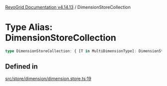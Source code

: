 [RevoGrid Documentation v4.14.13](README.md) / DimensionStoreCollection

# Type Alias: DimensionStoreCollection

```ts
type DimensionStoreCollection: { [T in MultiDimensionType]: DimensionStore };
```

## Defined in

[src/store/dimension/dimension.store.ts:19](https://github.com/revolist/revogrid/blob/4eff1607ca8ee7d75f31750c713182488767268a/src/store/dimension/dimension.store.ts#L19)
